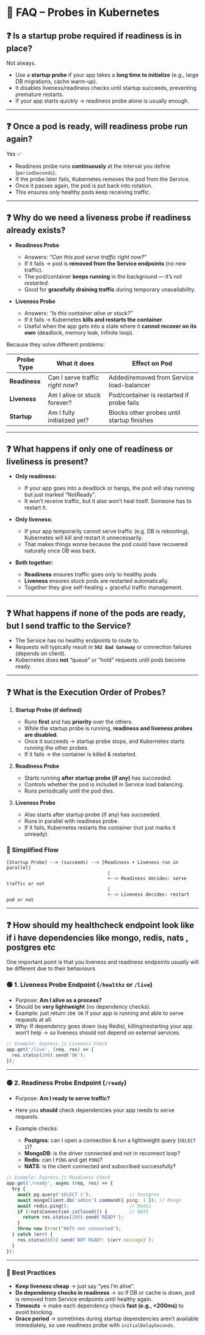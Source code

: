 # 📖 FAQ – Probes in Kubernetes

## ❓ Is a **startup probe** required if readiness is in place?

Not always.

* Use a **startup probe** if your app takes a **long time to initialize** (e.g., large DB migrations, cache warm-up).
* It disables liveness/readiness checks until startup succeeds, preventing premature restarts.
* If your app starts quickly → readiness probe alone is usually enough.

---

## ❓ Once a pod is ready, will readiness probe run again?

Yes ✅

* Readiness probe runs **continuously** at the interval you define (`periodSeconds`).
* If the probe later fails, Kubernetes removes the pod from the Service.
* Once it passes again, the pod is put back into rotation.
* This ensures only healthy pods keep receiving traffic.

---

## ❓ Why do we need a **liveness probe** if readiness already exists?

* **Readiness Probe**

  * Answers: *“Can this pod serve traffic right now?”*
  * If it fails → pod is **removed from the Service endpoints** (no new traffic).
  * The pod/container **keeps running** in the background — it’s *not restarted*.
  * Good for **gracefully draining traffic** during temporary unavailability.

* **Liveness Probe**

  * Answers: *“Is this container alive or stuck?”*
  * If it fails → Kubernetes **kills and restarts the container**.
  * Useful when the app gets into a state where it **cannot recover on its own** (deadlock, memory leak, infinite loop).

Because they solve different problems:

| Probe Type    | What it does                     | Effect on Pod                              |
| ------------- | -------------------------------- | ------------------------------------------ |
| **Readiness** | Can I serve traffic *right now*? | Added/removed from Service load-balancer   |
| **Liveness**  | Am I alive or stuck forever?     | Pod/container is restarted if probe fails  |
| **Startup**   | Am I fully initialized yet?      | Blocks other probes until startup finishes |


---

## ❓ What happens if only one of readiness or liveliness is present?

* **Only readiness:**

  * If your app goes into a deadlock or hangs, the pod will stay running but just marked “NotReady”.
  * It won’t receive traffic, but it also won’t heal itself. Someone has to restart it.

* **Only liveness:**

  * If your app temporarily cannot serve traffic (e.g. DB is rebooting), Kubernetes will kill and restart it unnecessarily.
  * That makes things worse because the pod could have recovered naturally once DB was back.

* **Both together:**

  * **Readiness** ensures traffic goes only to healthy pods.
  * **Liveness** ensures stuck pods are restarted automatically.
  * Together they give self-healing + graceful traffic management.

---


## ❓ What happens if none of the pods are ready, but I send traffic to the Service?

* The Service has no healthy endpoints to route to.
* Requests will typically result in **`502 Bad Gateway`** or connection failures (depends on client).
* Kubernetes does **not** “queue” or “hold” requests until pods become ready.

---


## ❓ What is the Execution Order of Probes?

1. **Startup Probe (if defined)**

   * Runs **first** and has **priority** over the others.
   * While the startup probe is running, **readiness and liveness probes are disabled**.
   * Once it succeeds → startup probe stops, and Kubernetes starts running the other probes.
   * If it fails → the container is killed & restarted.

2. **Readiness Probe**

   * Starts running **after startup probe (if any)** has succeeded.
   * Controls whether the pod is included in Service load balancing.
   * Runs periodically until the pod dies.

3. **Liveness Probe**

   * Also starts after startup probe (if any) has succeeded.
   * Runs in parallel with readiness probe.
   * If it fails, Kubernetes restarts the container (not just marks it unready).


### 📌 Simplified Flow

```
[Startup Probe] --> (succeeds) --> [Readiness + Liveness run in parallel]
                                     |
                                     +--> Readiness decides: serve traffic or not
                                     |
                                     +--> Liveness decides: restart pod or not
```

---


## ❓ How should my healthcheck endpoint look like if i have dependencies like mongo, redis, nats , postgres etc

One important point is that you liveness and readiness endpoints usually will be different due to their behaviours


### 🟢 1. **Liveness Probe Endpoint (`/healthz` or `/live`)**

* Purpose: **Am I alive as a process?**
* Should be **very lightweight** (no dependency checks).
* Example: just return `200 OK` if your app is running and able to serve requests at all.
* Why: If dependency goes down (say Redis), killing/restarting your app won’t help → so liveness should not depend on external services.

```js
// Example: Express.js Liveness Check
app.get('/live', (req, res) => {
  res.status(200).send('OK');
});
```

---

### 🟡 2. **Readiness Probe Endpoint (`/ready`)**

* Purpose: **Am I ready to serve traffic?**
* Here you **should** check dependencies your app needs to serve requests.
* Example checks:

  * **Postgres**: can I open a connection & run a lightweight query (`SELECT 1`)?
  * **MongoDB**: is the driver connected and not in reconnect loop?
  * **Redis**: can I `PING` and get `PONG`?
  * **NATS**: is the client connected and subscribed successfully?

```js
// Example: Express.js Readiness Check
app.get('/ready', async (req, res) => {
  try {
    await pg.query('SELECT 1');              // Postgres
    await mongoClient.db('admin').command({ ping: 1 }); // Mongo
    await redis.ping();                      // Redis
    if (!natsConnection.isClosed()) {        // NATS
      return res.status(200).send('READY');
    }
    throw new Error("NATS not connected");
  } catch (err) {
    res.status(503).send(`NOT READY: ${err.message}`);
  }
});
```

---

### 🔎 Best Practices

* **Keep liveness cheap** → just say “yes I’m alive”.
* **Do dependency checks in readiness** → so if DB or cache is down, pod is removed from Service endpoints until healthy again.
* **Timeouts** → make each dependency check **fast (e.g., <200ms)** to avoid blocking.
* **Grace period** → sometimes during startup dependencies aren’t available immediately, so use readiness probe with `initialDelaySeconds`.


